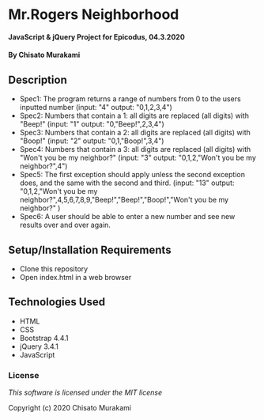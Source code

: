 # Mr.Rogers Neighborhood

<!-- https://cheemurakami.github.io/Programming_Language_Suggester/ -->

#### JavaScript & jQuery Project for Epicodus, 04.3.2020

#### By **Chisato Murakami**

## Description
* Spec1: The program returns a range of numbers from 0 to the users inputted number (input: "4" output: "0,1,2,3,4")
* Spec2: Numbers that contain a 1: all digits are replaced (all digits) with "Beep!" (input: "1" output: "0,"Beep!",2,3,4")
* Spec3: Numbers that contain a 2: all digits are replaced (all digits) with "Boop!" (input: "2" output: "0,1,"Boop!",3,4")
* Spec4: Numbers that contain a 3: all digits are replaced (all digits) with "Won't you be my neighbor?" (input: "3" output: "0,1,2,"Won't you be my neighbor?",4")
* Spec5:  The first exception should apply unless the second exception does, and the same with the second and third. (input: "13" output: "0,1,2,"Won't you be my neighbor?",4,5,6,7,8,9,"Beep!","Beep!","Boop!","Won't you be my neighbor?" )
* Spec6: A user should be able to enter a new number and see new results over and over again.
<!-- This is a site of simple questions to show off which programing language suits you using the technologies I learned during my second week at Epicodus. -->

## Setup/Installation Requirements

* Clone this repository
* Open index.html in a web browser

## Technologies Used

* HTML
* CSS
* Bootstrap 4.4.1
* jQuery 3.4.1
* JavaScript


### License

*This software is licensed under the MIT license*

Copyright (c) 2020 Chisato Murakami
